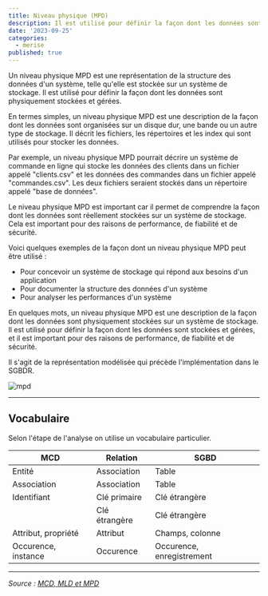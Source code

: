 ```yaml
---
title: Niveau physique (MPD)
description: Il est utilisé pour définir la façon dont les données sont stockées et gérées sur un système de stockage.
date: '2023-09-25'
categories:
  - merise
published: true
---
```


Un niveau physique MPD est une représentation de la structure des données d'un système, telle qu'elle est stockée sur un système de stockage. Il est utilisé pour définir la façon dont les données sont physiquement stockées et gérées.

En termes simples, un niveau physique MPD est une description de la façon dont les données sont organisées sur un disque dur, une bande ou un autre type de stockage. Il décrit les fichiers, les répertoires et les index qui sont utilisés pour stocker les données.

Par exemple, un niveau physique MPD pourrait décrire un système de commande en ligne qui stocke les données des clients dans un fichier appelé "clients.csv" et les données des commandes dans un fichier appelé "commandes.csv". Les deux fichiers seraient stockés dans un répertoire appelé "base de données".

Le niveau physique MPD est important car il permet de comprendre la façon dont les données sont réellement stockées sur un système de stockage. Cela est important pour des raisons de performance, de fiabilité et de sécurité.

Voici quelques exemples de la façon dont un niveau physique MPD peut être utilisé :

* Pour concevoir un système de stockage qui répond aux besoins d'un application
* Pour documenter la structure des données d'un système
* Pour analyser les performances d'un système

En quelques mots, un niveau physique MPD est une description de la façon dont les données sont physiquement stockées sur un système de stockage. Il est utilisé pour définir la façon dont les données sont stockées et gérées, et il est important pour des raisons de performance, de fiabilité et de sécurité.

Il s'agit de la représentation modélisée qui précède l'implémentation dans le SGBDR.

![mpd](./images/merise-mpd.jpg)

---

## Vocabulaire

Selon l'étape de l'analyse on utilise un vocabulaire particulier.


| MCD                 | Relation      | SGBD                      |
| ------------------- | ------------- | ------------------------- |
| Entité              | Association   | Table                     |
| Association         | Association   | Table                     |
| Identifiant         | Clé primaire  | Clé étrangère             |
|                     | Clé étrangère | Clé étrangère             |
| Attribut, propriété | Attribut      | Champs, colonne           |
| Occurence, instance | Occurence     | Occurence, enregistrement |

---

_Source : [MCD, MLD et MPD](https://louisvandevelde.be/index.php?dos=my&fic=meris)_

